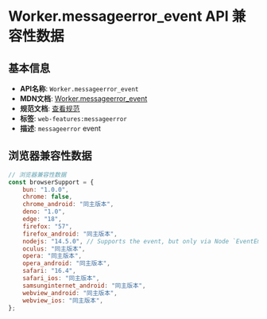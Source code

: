 # Worker.messageerror_event API 兼容性数据

## 基本信息

- **API名称**: `Worker.messageerror_event`
- **MDN文档**: [Worker.messageerror_event](https://developer.mozilla.org/docs/Web/API/Worker/messageerror_event)
- **规范文档**: [查看规范](https://html.spec.whatwg.org/multipage/indices.html#event-messageerror)
- **标签**: `web-features:messageerror`
- **描述**: `messageerror` event

## 浏览器兼容性数据

```javascript
// 浏览器兼容性数据
const browserSupport = {
    bun: "1.0.0",
    chrome: false,
    chrome_android: "同主版本",
    deno: "1.0",
    edge: "18",
    firefox: "57",
    firefox_android: "同主版本",
    nodejs: "14.5.0", // Supports the event, but only via Node `EventEmitter`.,
    oculus: "同主版本",
    opera: "同主版本",
    opera_android: "同主版本",
    safari: "16.4",
    safari_ios: "同主版本",
    samsunginternet_android: "同主版本",
    webview_android: "同主版本",
    webview_ios: "同主版本",
};

```

